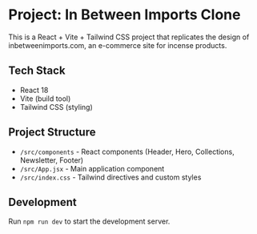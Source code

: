 # Project: In Between Imports Clone

This is a React + Vite + Tailwind CSS project that replicates the design of inbetweenimports.com, an e-commerce site for incense products.

## Tech Stack
- React 18
- Vite (build tool)
- Tailwind CSS (styling)

## Project Structure
- `/src/components` - React components (Header, Hero, Collections, Newsletter, Footer)
- `/src/App.jsx` - Main application component
- `/src/index.css` - Tailwind directives and custom styles

## Development
Run `npm run dev` to start the development server.
